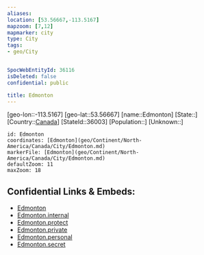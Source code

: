 ```yaml
---
aliases: 
location: [53.56667,-113.5167]
mapzoom: [7,12] 
mapmarker: city 
type: City
tags:
- geo/City


SpocWebEntityId: 36116
isDeleted: false
confidential: public

title: Edmonton
---
```

[geo-lon::-113.5167]
[geo-lat::53.56667]
[name::Edmonton]
[State::]
[Country::[Canada](geo/Continent/North-America/Canada.md)]
[StateId::36003]
[Population::]
[Unknown::]


```leaflet
id: Edmonton
coordinates: [Edmonton](geo/Continent/North-America/Canada/City/Edmonton.md)
markerFile: [Edmonton](geo/Continent/North-America/Canada/City/Edmonton.md)
defaultZoom: 11 
maxZoom: 18
```


## Confidential Links & Embeds: 
- [Edmonton](../../../../../../_public/geo/Continent/North-America/Canada/City/Edmonton.md) 
- [Edmonton.internal](../../../../../../_internal/geo/Continent/North-America/Canada/City/Edmonton.internal.md) 
- [Edmonton.protect](../../../../../../_protect/geo/Continent/North-America/Canada/City/Edmonton.protect.md) 
- [Edmonton.private](../../../../../../_private/geo/Continent/North-America/Canada/City/Edmonton.private.md) 
- [Edmonton.personal](../../../../../../_personal/geo/Continent/North-America/Canada/City/Edmonton.personal.md) 
- [Edmonton.secret](../../../../../../_secret/geo/Continent/North-America/Canada/City/Edmonton.secret.md) 
